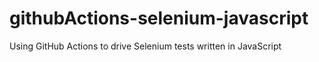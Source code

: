 # githubActions-selenium-javascript
Using GitHub Actions to drive Selenium tests written in JavaScript
